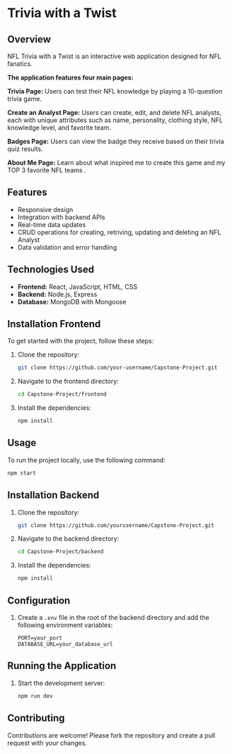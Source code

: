 # Trivia with a Twist

## Overview
NFL Trivia with a Twist is an interactive web application designed for NFL fanatics. 

**The application features four main pages:**

**Trivia Page:** Users can test their NFL knowledge by playing a 10-question trivia game.

**Create an Analyst Page:** Users can create, edit, and delete NFL analysts, each with unique attributes such as name, personality, clothing style, NFL knowledge level, and favorite team.

**Badges Page:** Users can view the badge they receive based on their trivia quiz results.

**About Me Page:** Learn about what inspired me to create this game and my TOP 3 favorite NFL teams .

## Features
- Responsive design
- Integration with backend APIs
- Real-time data updates
- CRUD operations for creating, retriving, updating and deleting an NFL Analyst
- Data validation and error handling

## Technologies Used
- **Frontend:** React, JavaScript, HTML, CSS
- **Backend:** Node.js, Express
- **Database:** MongoDB with Mongoose

## Installation Frontend
To get started with the project, follow these steps:

1. Clone the repository:
    ```bash
    git clone https://github.com/your-username/Capstone-Project.git
    ```
2. Navigate to the frontend directory:
    ```bash
    cd Capstone-Project/frontend
    ```
3. Install the dependencies:
    ```bash
    npm install
    ```

## Usage
To run the project locally, use the following command:
```bash
npm start
```
## Installation Backend
1. Clone the repository:
    ```bash
    git clone https://github.com/yourusername/Capstone-Project.git
    ```
2. Navigate to the backend directory:
    ```bash
    cd Capstone-Project/backend
    ```
3. Install the dependencies:
    ```bash
    npm install
    ```

## Configuration
1. Create a `.env` file in the root of the backend directory and add the following environment variables:
    ```plaintext
    PORT=your_port
    DATABASE_URL=your_database_url
    ```

## Running the Application
1. Start the development server:
    ```bash
    npm run dev
    ```


## Contributing
Contributions are welcome! Please fork the repository and create a pull request with your changes.